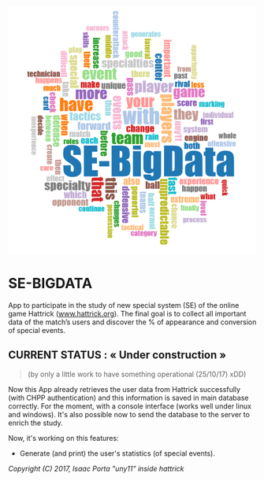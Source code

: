 
![Logo](/images/logo.png)

# SE-BIGDATA

App to participate in the study of new special system (SE) of the online game Hattrick (www.hattrick.org).
The final goal is to collect all important data of the match’s users and discover the % of appearance and conversion of special events.

## CURRENT STATUS : « Under construction »
> (by only a little work to have something operational (25/10/17) xDD)

Now this App already retrieves the user data from Hattrick successfully (with CHPP authentication) and this information is saved in main database correctly.
For the moment, with a console interface (works well under linux and windows).
It's also possible now to send the database to the server to enrich the study.

Now, it's working on this features:
- Generate (and print) the user's statistics (of special events).


*Copyright (C) 2017, Isaac Porta "uny11" inside hattrick*
